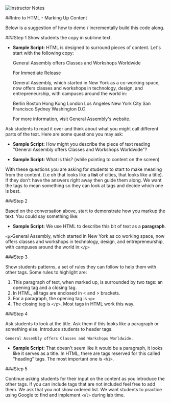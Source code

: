 ![Instructor Notes](../../../../img/icons/instr_code_along.png)

##Intro to HTML - Marking Up Content

Below is a suggestion of how to demo / incrementally build this code along.


###Step 1
Show students the copy in sublime text. 

*	__Sample Script:__ HTML is designed to surround pieces of content. Let's start with the following copy: 

	General Assembly offers Classes and Workshops Worldwide
	
	For Immediate Release
	
	General Assembly, which started in New York as a co-working space, now offers classes and workshops in technology, design, and entrepreneurship, with campuses around the world in:
	
	Berlin
	Boston
	Hong Kong
	London
	Los Angeles
	New York City
	San Francisco
	Sydney
	Washington D.C
	
	For more information, visit General Assembly's website.
	

Ask students to read it over and think about what you might call different parts of the text. Here are some questions you may ask:
	
*	__Sample Script:__  How might you describe the piece of text reading "General Assembly offers Classes and Workshops Worldwide"?

*	__Sample Script:__  What is this? (while pointing to content on the screen)
	

With these questions you are asking for students to start to make meaning from the content. (i.e oh that looks like a __list__ of cities, that looks like a title). If they don't have the answers right away then guide them along. We want the tags to mean something so they can look at tags and decide which one is best.


###Step 2

Based on the conversation above, start to demonstrate how you markup the text. You could say something like: 

*	__Sample Script:__  We use HTML to describe this bit of text as a **paragraph**.

```<p>```General Assembly, which started in New York as co working space, now offers classes and workshops in technology, design, and entrepreneurship, with campuses around the world in:```</p>```


###Step 3

Show students patterns, a set of rules they can follow to help them with other tags. Some rules to highlight are:

1. This paragraph of text, when marked up, is surrounded by two tags: an opening tag and a closing tag.
2. In HTML, all tags are enclosed in < and > brackets.
3. For a paragraph, the opening tag is ```<p>```
4. The closing tag is ```</p>```. Most tags in HTML work this way.


###Step 4

Ask students to look at the title. Ask them if this looks like a paragraph or something else.  Introduce students to header tags. 

```General Assembly offers Classes and Workshops Worldwide.```

*	__Sample Script:__ That doesn't seem like it would be a paragraph, it looks like it serves as a title. In HTML, there are tags reserved for this called "heading" tags. The most important one is ```<h1>```.

###Step 5

Continue asking students for their input on the content as you introduce the other tags. If you can include tags that are not included feel free to add them. We ask that you not show ordered list. We want students to practice using Google to find and implement ```<ol>``` during lab time. 
